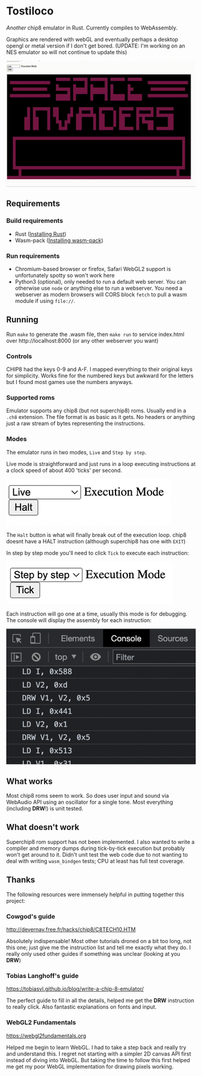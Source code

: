 # Tostiloco

_Another_ chip8 emulator in Rust. Currently compiles to WebAssembly.

Graphics are rendered with webGL and eventually perhaps a desktop
opengl or metal version if I don't get bored. 
(UPDATE: I'm working on an NES emulator so will not continue to update this)

![splash image](screenshots/splash1.gif)

## Requirements

### Build requirements
* Rust ([Installing Rust](https://www.rust-lang.org/tools/install))
* Wasm-pack ([Installing wasm-pack](https://rustwasm.github.io/wasm-pack/installer/))
### Run requirements
* Chromium-based browser or firefox, Safari WebGL2 support is unfortunately spotty so won't work here
* Python3 (optional), only needed to run a default web server. You can otherwise use `node` or anything else to run a
webserver. You need a webserver as modern browsers will CORS block `fetch` to pull a wasm module if using
`file://`.

## Running

Run `make` to generate the .wasm file, then `make run` to service index.html over http://localhost:8000 (or any other webserver you want)

### Controls

CHIP8 had the keys 0-9 and A-F. I mapped everything to their original keys for simplicity. Works fine for the numbered
keys but awkward for the letters but I found most games use the numbers anyways. 

### Supported roms

Emulator supports any chip8 (but not superchip8) roms. Usually end in a `.ch8` extension. The file format is as 
basic as it gets. No headers or anything just a raw stream of bytes representing the instructions.

### Modes

The emulator runs in two modes, `Live` and `Step by step`.

Live mode is straightforward and just runs in a loop executing instructions at a clock speed of about 400 'ticks' per 
second.

![live mode](screenshots/live-mode.png)

The `Halt` button is what will finally break out of the execution loop. chip8 doesnt have a HALT instruction (although superchip8 has one with `EXIT`)

In step by step mode you'll need to click `Tick` to execute each instruction:

![step mode](screenshots/step-mode.png)

Each instruction will go one at a time, usually this mode is for debugging. The console will display the assembly for 
each instruction:

![console](screenshots/console.png)

## What works

Most chip8 roms seem to work. So does user input and sound via WebAudio API using an oscillator for a single tone.
Most everything (including **DRW**!) is unit tested.

## What doesn't work

Superchip8 rom support has not been implemented. I also wanted to write a compiler and memory dumps during tick-by-tick execution but probably
won't get around to it. Didn't unit test the web code due to not wanting to deal with
writing `wasm_bindgen` tests; CPU at least has full test coverage.

## Thanks

The following resources were immensely helpful in putting together this project:

### Cowgod's guide

http://devernay.free.fr/hacks/chip8/C8TECH10.HTM

Absolutely indispensable! Most other tutorials droned on a bit too long, not this one; just give me the instruction list
and tell me exactly what they do. I really only used other guides if something was unclear (looking at you **DRW**)

### Tobias Langhoff's guide

https://tobiasvl.github.io/blog/write-a-chip-8-emulator/

The perfect guide to fill in all the details, helped me get the **DRW** instruction to really click. Also fantastic
explanations on fonts and input.

### WebGL2 Fundamentals

https://webgl2fundamentals.org

Helped me begin to learn WebGL. I had to  take a step back and really try and understand this. I regret not starting with
a simpler 2D canvas API first instead of diving into WebGL. But taking the time to follow this first helped me get my
poor WebGL implementation for drawing pixels working. 